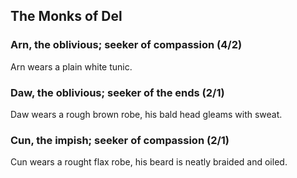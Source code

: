 ## The Monks of Del

### Arn, the oblivious; seeker of compassion (4/2)
Arn wears a plain white tunic.

### Daw, the oblivious; seeker of the ends (2/1)
Daw wears a rough brown robe, his bald head gleams with sweat.

### Cun, the impish; seeker of compassion (2/1)
Cun wears a rought flax robe, his beard is neatly braided and oiled.

